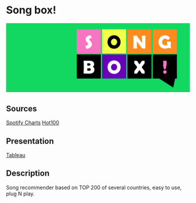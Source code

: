 # Song box!

![Alt text](logo.png)


## Sources
[Spotify Charts](https://www.kaggle.com/datasets/dhruvildave/spotify-charts)
[Hot100](https://www.billboard.com/charts/hot-100/)
    
## Presentation
[Tableau](https://public.tableau.com/views/SongRecommender_16765372194920/story?:language=pt-BR&publish=yes&:display_count=n&:origin=viz_share_link)


## Description
Song recommender based on TOP 200 of several countries, easy to use, plug N play.

